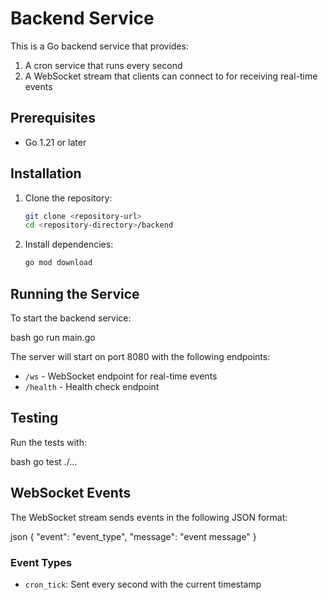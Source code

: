 # Backend Service

This is a Go backend service that provides:
1. A cron service that runs every second
2. A WebSocket stream that clients can connect to for receiving real-time events

## Prerequisites

- Go 1.21 or later

## Installation

1. Clone the repository:
   ```bash
   git clone <repository-url>
   cd <repository-directory>/backend
   ```

2. Install dependencies:
   ```bash
   go mod download
   ```

## Running the Service

To start the backend service:

bash
go run main.go


The server will start on port 8080 with the following endpoints:
- `/ws` - WebSocket endpoint for real-time events
- `/health` - Health check endpoint

## Testing

Run the tests with:

bash
go test ./...

## WebSocket Events

The WebSocket stream sends events in the following JSON format:

json
{
"event": "event_type",
"message": "event message"
}

### Event Types

- `cron_tick`: Sent every second with the current timestamp
